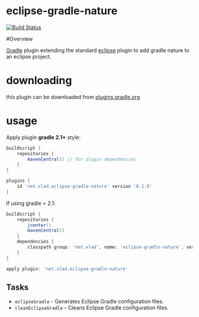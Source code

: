 eclipse-gradle-nature
======================

[![Build Status](https://travis-ci.org/vlad-mk/eclipse-gradle-plugin.svg)](https://travis-ci.org/vlad-mk/eclipse-gradle-plugin)

#Overview

[Gradle](http://www.gradle.org) plugin extending the standard [eclipse](http://gradle.org/docs/current/userguide/eclipse_plugin.html) plugin to add gradle nature to an eclipse project.


downloading
===========

this plugin can be downloaded from [plugins.gradle.org](http://plugins.gradle.org/plugin/net.vlad.eclipse-gradle-nature)

usage
=====

Apply plugin **gradle 2.1+** style:

```groovy
buildscript {
    repositories {
        mavenCentral() // for plugin dependencies
    }
}

plugins {
    id 'net.vlad.eclipse-gradle-nature' version '0.1.0'
}
```

If using gradle < 2.1:

```groovy
buildscript {
    repositories {
        jcenter()
        mavenCentral()
    }
    dependencies {
        classpath group: 'net.vlad', name: 'eclipse-gradle-nature', version: '0.1.0'
    }
}

apply plugin: 'net.vlad.eclipse-gradle-nature'
```


## Tasks

* `eclipseGradle` - Generates Eclipse Gradle configuration files.
* `cleanEclipseGradle` - Cleans Eclipse Gradle configuration files.
